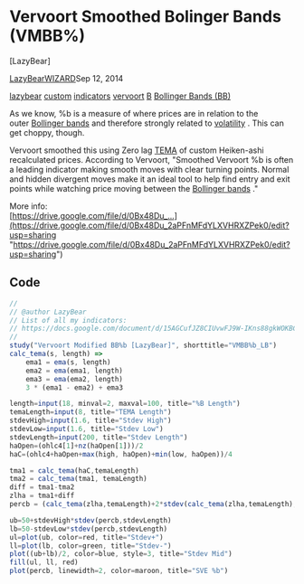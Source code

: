 # Vervoort Smoothed Bolinger Bands (VMBB%)

[LazyBear]

[LazyBear](https://www.tradingview.com/u/LazyBear/)[WIZARD](https://www.tradingview.com/pine-wizards/ "Pine Wizard | Premium")Sep 12, 2014

[lazybear](https://www.tradingview.com/scripts/lazybear/) [custom](https://www.tradingview.com/scripts/custom/) [indicators](https://www.tradingview.com/scripts/indicators/) [vervoort](https://www.tradingview.com/scripts/vervoort/) [B](https://www.tradingview.com/scripts/b/) [Bollinger Bands (BB)](https://www.tradingview.com/scripts/bollingerbands/)

As we know, %b is a measure of where prices are in relation to the outer [Bollinger bands](https://www.tradingview.com/scripts/bollingerbands/) and therefore strongly related to [volatility](https://www.tradingview.com/scripts/volatility/) . This can get choppy, though.  
  
Vervoort smoothed this using Zero lag [TEMA](https://www.tradingview.com/scripts/tema/) of custom Heiken-ashi recalculated prices. According to Vervoort, "Smoothed Vervoort %b is often a leading indicator making smooth moves with clear turning points. Normal and hidden divergent moves make it an ideal tool to help find entry and exit points while watching price moving between the [Bollinger bands](https://www.tradingview.com/scripts/bollingerbands/) ."  
  
More info:  
[https://drive.google.com/file/d/0Bx48Du_...](https://drive.google.com/file/d/0Bx48Du_2aPFnMFdYLXVHRXZPek0/edit?usp=sharing "https://drive.google.com/file/d/0Bx48Du_2aPFnMFdYLXVHRXZPek0/edit?usp=sharing")


## Code

```js
//
// @author LazyBear 
// List of all my indicators: 
// https://docs.google.com/document/d/15AGCufJZ8CIUvwFJ9W-IKns88gkWOKBCvByMEvm5MLo/edit?usp=sharing
//
study("Vervoort Modified BB%b [LazyBear]", shorttitle="VMBB%b_LB")
calc_tema(s, length) =>
    ema1 = ema(s, length)
    ema2 = ema(ema1, length)
    ema3 = ema(ema2, length)
    3 * (ema1 - ema2) + ema3

length=input(18, minval=2, maxval=100, title="%B Length")
temaLength=input(8, title="TEMA Length")
stdevHigh=input(1.6, title="Stdev High")
stdevLow=input(1.6, title="Stdev Low")
stdevLength=input(200, title="Stdev Length")
haOpen=(ohlc4[1]+nz(haOpen[1]))/2
haC=(ohlc4+haOpen+max(high, haOpen)+min(low, haOpen))/4

tma1 = calc_tema(haC,temaLength)
tma2 = calc_tema(tma1, temaLength)
diff = tma1-tma2
zlha = tma1+diff
percb = (calc_tema(zlha,temaLength)+2*stdev(calc_tema(zlha,temaLength),length) - wma(calc_tema(zlha,temaLength),length))/(4*stdev(calc_tema(zlha,temaLength),length))*100

ub=50+stdevHigh*stdev(percb,stdevLength)
lb=50-stdevLow*stdev(percb,stdevLength)
ul=plot(ub, color=red, title="Stdev+")
ll=plot(lb, color=green, title="Stdev-")
plot((ub+lb)/2, color=blue, style=3, title="Stdev Mid")
fill(ul, ll, red)
plot(percb, linewidth=2, color=maroon, title="SVE %b")


```